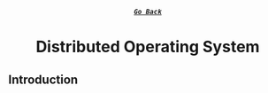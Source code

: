 <div align="center">

[**_``Go Back``_**](../README.md)

# Distributed Operating System

</div>

## Introduction